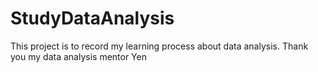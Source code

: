 # StudyDataAnalysis
This project is to record my learning process about data analysis. Thank you my data analysis mentor Yen
